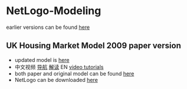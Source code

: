 # NetLogo-Modeling
earlier versions can be found [here](https://github.com/EmbraceLife/shendusuipian/tree/master/complexity_demos)

## UK Housing Market Model 2009 paper version
- updated model is [here](https://github.com/EmbraceLife/NetLogo-Modeling/blob/master/UK%20house%20market%202009%20new%20setting.nlogo) 
- 中文视频 [导航](https://www.bilibili.com/video/av32944949/) [解读](https://www.bilibili.com/video/av31860025/) EN [video tutorials](https://www.youtube.com/playlist?list=PLx08F1efFq_XPiMl74IHpppb8NGqITLn2)
- both paper and original model can be found [here](http://cress.soc.surrey.ac.uk/housingmarket/ukhm.html)
- NetLogo can be downloaded [here](http://ccl.northwestern.edu/netlogo/)

